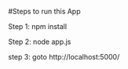 #Steps to run this App

Step 1:
	npm install
   
  Step 2:
        node app.js
 
  step 3:
        goto http://localhost:5000/
